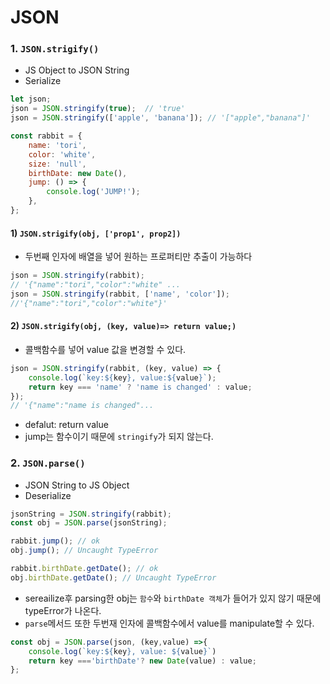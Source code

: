 # JSON

### 1. `JSON.strigify()`
- JS Object to JSON String
- Serialize

```js
let json;
json = JSON.stringify(true);  // 'true'
json = JSON.stringify(['apple', 'banana']); // '["apple","banana"]'
```

```js
const rabbit = {
    name: 'tori',
    color: 'white',
    size: 'null',
    birthDate: new Date(),
    jump: () => {
        console.log('JUMP!');
    },
};
```
#### 1) `JSON.strigify(obj, ['prop1', prop2])`

- 두번째 인자에 배열을 넣어 원하는 프로퍼티만 추출이 가능하다
```js
json = JSON.stringify(rabbit);
// '{"name":"tori","color":"white" ...
json = JSON.stringify(rabbit, ['name', 'color']);
//'{"name":"tori","color":"white"}'
```
#### 2) `JSON.strigify(obj, (key, value)=> return value;)`

- 콜백함수를 넣어 value 값을 변경할 수 있다.
```js
json = JSON.stringify(rabbit, (key, value) => {
    console.log(`key:${key}, value:${value}`);
    return key === 'name' ? 'name is changed' : value;
});
// '{"name":"name is changed"...
```
- defalut: return value
- jump는 함수이기 때문에 `stringify`가 되지 않는다.



### 2. `JSON.parse()`
- JSON String to JS Object
- Deserialize

```js
jsonString = JSON.stringify(rabbit);
const obj = JSON.parse(jsonString);

rabbit.jump(); // ok
obj.jump(); // Uncaught TypeError

rabbit.birthDate.getDate(); // ok
obj.birthDate.getDate(); // Uncaught TypeError
```
-   sereailize후 parsing한 obj는 `함수`와 `birthDate 객체`가 들어가 있지 않기 때문에 typeError가 나온다.
-  `parse`메서드 또한 두번재 인자에 콜백함수에서 value를 manipulate할 수 있다.
```js
const obj = JSON.parse(json, (key,value) =>{
    console.log(`key:${key}, value: ${value}`)
    return key ==='birthDate'? new Date(value) : value;
};
```

